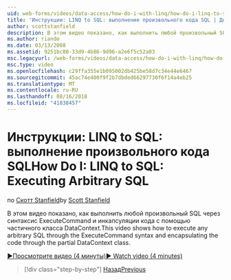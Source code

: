 ```yaml
---
uid: web-forms/videos/data-access/how-do-i-with-linq/how-do-i-linq-to-sql-executing-arbitrary-sql
title: 'Инструкции: LINQ to SQL: выполнение произвольного кода SQL | Документация Майкрософт'
author: scottstanfield
description: В этом видео показано, как выполнить любой произвольный SQL через синтаксис ExecuteCommand и инкапсуляции кода с помощью частичного класса DataContext.
ms.author: riande
ms.date: 03/13/2008
ms.assetid: 9251bc80-33d9-4b86-9d96-a2e6f5c52a03
msc.legacyurl: /web-forms/videos/data-access/how-do-i-with-linq/how-do-i-linq-to-sql-executing-arbitrary-sql
msc.type: video
ms.openlocfilehash: c29ffa355e1b095002db425be58d7c34e44e6467
ms.sourcegitcommit: 45ac74e400f9f2b7dbded66297730f6f14a4eb25
ms.translationtype: MT
ms.contentlocale: ru-RU
ms.lasthandoff: 08/16/2018
ms.locfileid: "41838457"
---
```

<a name="how-do-i-linq-to-sql-executing-arbitrary-sql"></a><span data-ttu-id="56ebd-103">Инструкции: LINQ to SQL: выполнение произвольного кода SQL</span><span class="sxs-lookup"><span data-stu-id="56ebd-103">How Do I: LINQ to SQL: Executing Arbitrary SQL</span></span>
====================
<span data-ttu-id="56ebd-104">по [Скотт Stanfield](https://github.com/scottstanfield)</span><span class="sxs-lookup"><span data-stu-id="56ebd-104">by [Scott Stanfield](https://github.com/scottstanfield)</span></span>

<span data-ttu-id="56ebd-105">В этом видео показано, как выполнить любой произвольный SQL через синтаксис ExecuteCommand и инкапсуляции кода с помощью частичного класса DataContext.</span><span class="sxs-lookup"><span data-stu-id="56ebd-105">This video shows how to execute any arbitrary SQL through the ExecuteCommand syntax and encapsulating the code through the partial DataContext class.</span></span>

[<span data-ttu-id="56ebd-106">&#9654;Просмотрите видео (4 минуты)</span><span class="sxs-lookup"><span data-stu-id="56ebd-106">&#9654; Watch video (4 minutes)</span></span>](https://channel9.msdn.com/Blogs/ASP-NET-Site-Videos/how-do-i-linq-to-sql-executing-arbitrary-sql)

> [!div class="step-by-step"]
> [<span data-ttu-id="56ebd-107">Назад</span><span class="sxs-lookup"><span data-stu-id="56ebd-107">Previous</span></span>](how-do-i-linq-to-sql-updating-with-stored-procedures.md)

